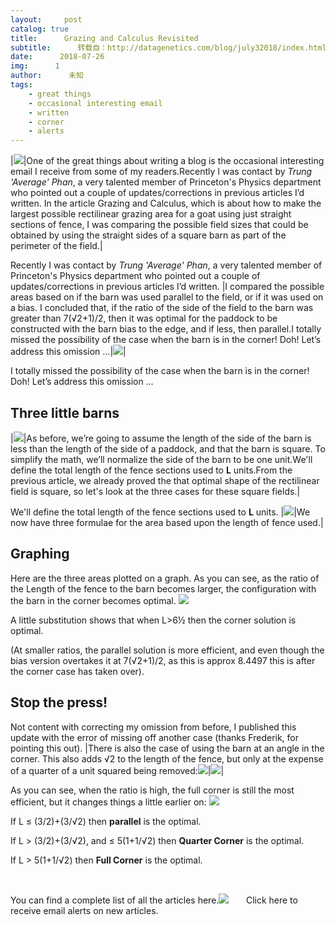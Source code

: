 ```yaml
---
layout:     post
catalog: true
title:      Grazing and Calculus Revisited
subtitle:      转载自：http://datagenetics.com/blog/july32018/index.html
date:      2018-07-26
img:      1
author:      未知
tags:
    - great things
    - occasional interesting email
    - written
    - corner
    - alerts
---
```

|![](http://datagenetics.com/blog/july32018/average.jpg)|One of the great things about writing a blog is the occasional interesting email I receive from some of my readers.Recently I was contact by *Trung 'Average' Phan*, a very talented member of Princeton's Physics department who pointed out a couple of updates/corrections in previous articles I’d written. In the article Grazing and Calculus, which is about how to make the largest possible rectilinear grazing area for a goat using just straight sections of fence, I was comparing the possible field sizes that could be obtained by using the straight sides of a square barn as part of the perimeter of the field.|

Recently I was contact by *Trung 'Average' Phan*, a very talented member of Princeton's Physics department who pointed out a couple of updates/corrections in previous articles I’d written. 
|I compared the possible areas based on if the barn was used parallel to the field, or if it was used on a bias. I concluded that, if the ratio of the side of the field to the barn was greater than 7(√2+1)/2, then it was optimal for the paddock to be constructed with the barn bias to the edge, and if less, then parallel.I totally missed the possibility of the case when the barn is in the corner! Doh! Let’s address this omission …|![](http://datagenetics.com/blog/july32018/goat.png)|

I totally missed the possibility of the case when the barn is in the corner! Doh! Let’s address this omission …

## Three little barns
|![](http://datagenetics.com/blog/july32018/barn.png)|As before, we’re going to assume the length of the side of the barn is less than the length of the side of a paddock, and that the barn is square. To simplify the math, we’ll normalize the side of the barn to be one unit.We'll define the total length of the fence sections used to **L** units.From the previous article, we already proved the that optimal shape of the rectilinear field is square, so let's look at the three cases for these square fields.|

We'll define the total length of the fence sections used to **L** units.
|![](http://datagenetics.com/blog/july32018/fences.png)|We now have three formulae for the area based upon the length of fence used.|

## Graphing

Here are the three areas plotted on a graph. As you can see, as the ratio of the Length of the fence to the barn becomes larger, the configuration with the barn in the corner becomes optimal.
![](http://datagenetics.com/blog/july32018/g1.png)


A little substitution shows that when L>6½ then the corner solution is optimal.

(At smaller ratios, the parallel solution is more efficient, and even though the bias version overtakes it at 7(√2+1)/2, as this is approx 8.4497 this is after the corner case has taken over).

## Stop the press!

Not content with correcting my omission from before, I published this update with the error of missing off another case (thanks Frederik, for pointing this out).
|There is also the case of using the barn at an angle in the corner. This also adds √2 to the length of the fence, but only at the expense of a quarter of a unit squared being removed:![](http://datagenetics.com/blog/july32018/eq4.png)|![](http://datagenetics.com/blog/july32018/4.png)|

As you can see, when the ratio is high, the full corner is still the most efficient, but it changes things a little earlier on:
![](http://datagenetics.com/blog/july32018/g2.png)


If L ≤ (3/2)+(3/√2) then **parallel** is the optimal.

If L > (3/2)+(3/√2), and ≤ 5(1+1/√2) then **Quarter Corner** is the optimal.

If L > 5(1+1/√2) then **Full Corner** is the optimal.

 

You can find a complete list of all the articles here.![](http://datagenetics.com/images/n.gif)
      Click here to receive email alerts on new articles.
